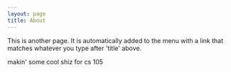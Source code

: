 ```yaml
---
layout: page
title: About
---
```


This is another page. It is automatically added to the menu with a link
that matches whatever you type after 'title' above.

makin' some cool shiz for cs 105
